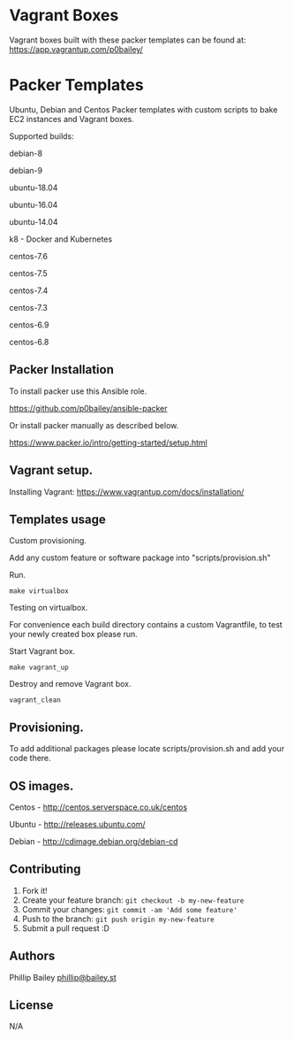 # Vagrant Boxes

Vagrant boxes built with these packer templates can be found at: https://app.vagrantup.com/p0bailey/


# Packer Templates

Ubuntu, Debian and  Centos Packer templates with custom  scripts to bake EC2 instances and Vagrant boxes.

Supported builds:

debian-8

debian-9

ubuntu-18.04

ubuntu-16.04

ubuntu-14.04

k8 - Docker and Kubernetes

centos-7.6

centos-7.5

centos-7.4

centos-7.3

centos-6.9

centos-6.8





## Packer Installation

To install packer use this Ansible role.

https://github.com/p0bailey/ansible-packer

Or install packer manually as described below.

 https://www.packer.io/intro/getting-started/setup.html

## Vagrant setup.

Installing Vagrant: https://www.vagrantup.com/docs/installation/

## Templates usage

Custom provisioning.

Add any custom feature or software package into "scripts/provision.sh"

Run.

```
make virtualbox

```

Testing on virtualbox.

For convenience each build directory contains a custom Vagrantfile,
to test your newly created box please run.

Start Vagrant box.

```
make vagrant_up
```

Destroy and remove Vagrant box.

```
vagrant_clean
```

## Provisioning.

To add additional packages please locate scripts/provision.sh and add your code there.


## OS images.

Centos - http://centos.serverspace.co.uk/centos

Ubuntu - http://releases.ubuntu.com/

Debian - http://cdimage.debian.org/debian-cd


## Contributing

1. Fork it!
2. Create your feature branch: `git checkout -b my-new-feature`
3. Commit your changes: `git commit -am 'Add some feature'`
4. Push to the branch: `git push origin my-new-feature`
5. Submit a pull request :D



## Authors

Phillip Bailey <phillip@bailey.st>

## License

N/A
